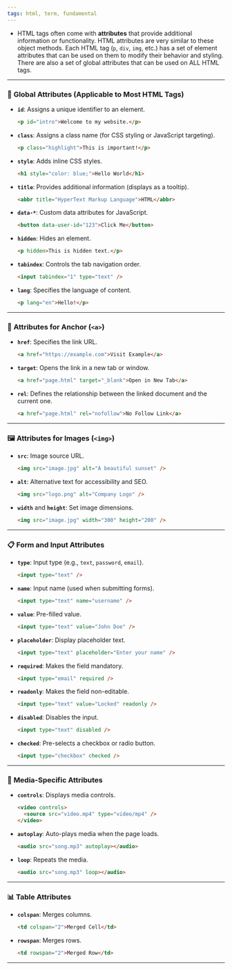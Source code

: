 ```yaml
---
tags: html, term, fundamental
---
```


- HTML tags often come with **attributes** that provide additional information or functionality. HTML attributes are very similar to these object methods. Each HTML tag (`p`, `div`, `img`, etc.) has a set of element attributes that can be used on them to modify their behavior and styling. There are also a set of global attributes that can be used on ALL HTML tags.

---

### 📌 **Global Attributes** (Applicable to Most HTML Tags)

- **`id`**: Assigns a unique identifier to an element.
    
    ```html
    <p id="intro">Welcome to my website.</p>
    ```
    
- **`class`**: Assigns a class name (for CSS styling or JavaScript targeting).
    
    ```html
    <p class="highlight">This is important!</p>
    ```
    
- **`style`**: Adds inline CSS styles.
    
    ```html
    <h1 style="color: blue;">Hello World</h1>
    ```
    
- **`title`**: Provides additional information (displays as a tooltip).
    
    ```html
    <abbr title="HyperText Markup Language">HTML</abbr>
    ```
    
- **`data-*`**: Custom data attributes for JavaScript.
    
    ```html
    <button data-user-id="123">Click Me</button>
    ```
    
- **`hidden`**: Hides an element.
    
    ```html
    <p hidden>This is hidden text.</p>
    ```
    
- **`tabindex`**: Controls the tab navigation order.
    
    ```html
    <input tabindex="1" type="text" />
    ```
    
- **`lang`**: Specifies the language of content.
    
    ```html
    <p lang="en">Hello!</p>
    ```
    

---

### 🔗 **Attributes for Anchor (`<a>`)**

- **`href`**: Specifies the link URL.
    
    ```html
    <a href="https://example.com">Visit Example</a>
    ```
    
- **`target`**: Opens the link in a new tab or window.
    
    ```html
    <a href="page.html" target="_blank">Open in New Tab</a>
    ```
    
- **`rel`**: Defines the relationship between the linked document and the current one.
    
    ```html
    <a href="page.html" rel="nofollow">No Follow Link</a>
    ```
    

---

### 🖼️ **Attributes for Images (`<img>`)**

- **`src`**: Image source URL.
    
    ```html
    <img src="image.jpg" alt="A beautiful sunset" />
    ```
    
- **`alt`**: Alternative text for accessibility and SEO.
    
    ```html
    <img src="logo.png" alt="Company Logo" />
    ```
    
- **`width`** and **`height`**: Set image dimensions.
    
    ```html
    <img src="image.jpg" width="300" height="200" />
    ```
    

---

### 📋 **Form and Input Attributes**

- **`type`**: Input type (e.g., `text`, `password`, `email`).
    
    ```html
    <input type="text" />
    ```
    
- **`name`**: Input name (used when submitting forms).
    
    ```html
    <input type="text" name="username" />
    ```
    
- **`value`**: Pre-filled value.
    
    ```html
    <input type="text" value="John Doe" />
    ```
    
- **`placeholder`**: Display placeholder text.
    
    ```html
    <input type="text" placeholder="Enter your name" />
    ```
    
- **`required`**: Makes the field mandatory.
    
    ```html
    <input type="email" required />
    ```
    
- **`readonly`**: Makes the field non-editable.
    
    ```html
    <input type="text" value="Locked" readonly />
    ```
    
- **`disabled`**: Disables the input.
    
    ```html
    <input type="text" disabled />
    ```
    
- **`checked`**: Pre-selects a checkbox or radio button.
    
    ```html
    <input type="checkbox" checked />
    ```
    

---

### 📄 **Media-Specific Attributes**

- **`controls`**: Displays media controls.
    
    ```html
    <video controls>
      <source src="video.mp4" type="video/mp4" />
    </video>
    ```
    
- **`autoplay`**: Auto-plays media when the page loads.
    
    ```html
    <audio src="song.mp3" autoplay></audio>
    ```
    
- **`loop`**: Repeats the media.
    
    ```html
    <audio src="song.mp3" loop></audio>
    ```
    

---

### 📊 **Table Attributes**

- **`colspan`**: Merges columns.
    
    ```html
    <td colspan="2">Merged Cell</td>
    ```
    
- **`rowspan`**: Merges rows.
    
    ```html
    <td rowspan="2">Merged Row</td>
    ```
    

---
